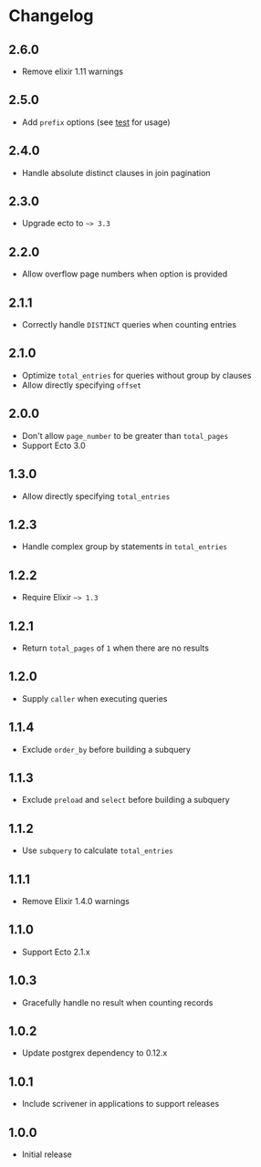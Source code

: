 # Changelog

## 2.6.0

* Remove elixir 1.11 warnings

## 2.5.0

* Add `prefix` options (see
  [test](https://github.com/drewolson/scrivener_ecto/blob/8ef17361251aea9784d5b0402547327d90ca4184/test/scrivener/paginator/ecto/query_test.exs#L430)
  for usage)

## 2.4.0

* Handle absolute distinct clauses in join pagination

## 2.3.0

* Upgrade ecto to `~> 3.3`

## 2.2.0

* Allow overflow page numbers when option is provided

## 2.1.1

* Correctly handle `DISTINCT` queries when counting entries

## 2.1.0

* Optimize `total_entries` for queries without group by clauses
* Allow directly specifying `offset`

## 2.0.0

* Don't allow `page_number` to be greater than `total_pages`
* Support Ecto 3.0

## 1.3.0

* Allow directly specifying `total_entries`

## 1.2.3

* Handle complex group by statements in `total_entries`

## 1.2.2

* Require Elixir `~> 1.3`

## 1.2.1

* Return `total_pages` of `1` when there are no results

## 1.2.0

* Supply `caller` when executing queries

## 1.1.4

* Exclude `order_by` before building a subquery

## 1.1.3

* Exclude `preload` and `select` before building a subquery

## 1.1.2

* Use `subquery` to calculate `total_entries`

## 1.1.1

* Remove Elixir 1.4.0 warnings

## 1.1.0

* Support Ecto 2.1.x

## 1.0.3

* Gracefully handle no result when counting records

## 1.0.2

* Update postgrex dependency to 0.12.x

## 1.0.1

* Include scrivener in applications to support releases

## 1.0.0

* Initial release
